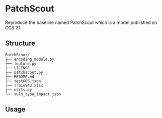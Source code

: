 # PatchScout

Reproduce the baseline named PatchScout which is a model published on CCS'21.

## Structure

```
PatchScout/
├── encoding_module.py
├── feature.py
├── LICENSE
├── patchscout.py
├── README.md
├── test685.json
|── train943.xlsx
├── utils.py
└── vuln_type_impact.json
```

## Usage

